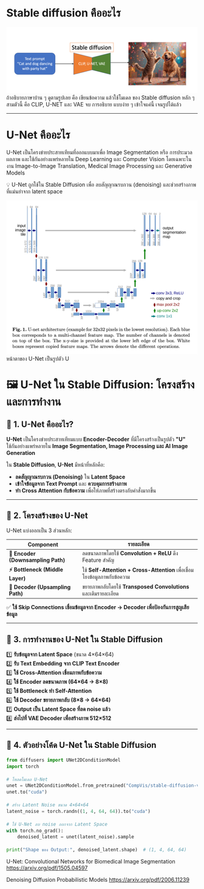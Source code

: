 # Stable diffusion คืออะไร

![alt text](image-4.png)
 ถ้าอธิบายภาษาบ้าน ๆ ดูตามรูปเลย คือ เขียนข้อความ แล้วใช้โมเดล ของ Stable diffusion  หลัก ๆ สามตัวนี้ คือ CLIP, U-NET และ VAE
 จบ การอธิบาย แบบง่าย ๆ เข้าใจแค่นี้ เจนรูปได้แล้ว

---

# U-Net คืออะไร
U-Net เป็นโครงข่ายประสาทเทียมที่ออกแบบมาเพื่อ Image Segmentation หรือ การประมวลผลภาพ และใช้กันอย่างแพร่หลายใน Deep Learning และ Computer Vision โดยเฉพาะในงาน Image-to-Image Translation, Medical Image Processing และ Generative Models

💡 U-Net ถูกใช้ใน Stable Diffusion เพื่อ ลบสัญญาณรบกวน (denoising) และช่วยสร้างภาพที่แม่นยำจาก latent space

![alt text](image-9.png)
หน้าตาของ U-Net เป็นรูปตัว U 

# 🖼️ **U-Net ใน Stable Diffusion: โครงสร้างและการทำงาน**

## **📌 1. U-Net คืออะไร?**
**U-Net** เป็นโครงข่ายประสาทเทียมแบบ **Encoder-Decoder** ที่มีโครงสร้างเป็นรูปตัว **"U"**  
ใช้กันอย่างแพร่หลายใน **Image Segmentation, Image Processing และ AI Image Generation**  

ใน **Stable Diffusion**, **U-Net** มีหน้าที่หลักคือ:
- **ลดสัญญาณรบกวน (Denoising)** ใน **Latent Space**
- **เข้าใจข้อมูลจาก Text Prompt** และ **ควบคุมการสร้างภาพ**
- **ทำ Cross Attention กับข้อความ** เพื่อให้ภาพที่สร้างตรงกับคำสั่งมากขึ้น

---

## **📌 2. โครงสร้างของ U-Net**
U-Net แบ่งออกเป็น 3 ส่วนหลัก:

| **Component**  | **รายละเอียด** |
|--------------|----------------|
| **🔻 Encoder (Downsampling Path)** | ลดขนาดภาพโดยใช้ **Convolution + ReLU** ดึง Feature สำคัญ |
| **⚡ Bottleneck (Middle Layer)** | ใช้ **Self-Attention + Cross-Attention** เพื่อเชื่อมโยงข้อมูลภาพกับข้อความ |
| **🔺 Decoder (Upsampling Path)** | ขยายภาพกลับโดยใช้ **Transposed Convolutions** และเติมรายละเอียด |

✅ **ใช้ Skip Connections เชื่อมข้อมูลจาก Encoder → Decoder เพื่อป้องกันการสูญเสียข้อมูล**

---

## **📌 3. การทำงานของ U-Net ใน Stable Diffusion**
1️⃣ **รับข้อมูลจาก Latent Space** (ขนาด 4×64×64)  
2️⃣ **รับ Text Embedding จาก CLIP Text Encoder**  
3️⃣ **ใช้ Cross-Attention เชื่อมภาพกับข้อความ**  
4️⃣ **ใช้ Encoder ลดขนาดภาพ (64×64 → 8×8)**  
5️⃣ **ใช้ Bottleneck ทำ Self-Attention**  
6️⃣ **ใช้ Decoder ขยายภาพกลับ (8×8 → 64×64)**  
7️⃣ **Output เป็น Latent Space ที่ลด noise แล้ว**  
8️⃣ **ส่งไปที่ VAE Decoder เพื่อสร้างภาพ 512×512**

---

## **📌 4. ตัวอย่างโค้ด U-Net ใน Stable Diffusion**
```python
from diffusers import UNet2DConditionModel
import torch

# โหลดโมเดล U-Net
unet = UNet2DConditionModel.from_pretrained("CompVis/stable-diffusion-v1-4", subfolder="unet")
unet.to("cuda")

# สร้าง Latent Noise ขนาด 4×64×64
latent_noise = torch.randn((1, 4, 64, 64)).to("cuda")

# ใช้ U-Net ลบ noise ออกจาก Latent Space
with torch.no_grad():
    denoised_latent = unet(latent_noise).sample

print("Shape ของ Output:", denoised_latent.shape)  # (1, 4, 64, 64)
```

U-Net: Convolutional Networks for Biomedical Image Segmentation
https://arxiv.org/pdf/1505.04597

Denoising Diffusion Probabilistic Models
https://arxiv.org/pdf/2006.11239
